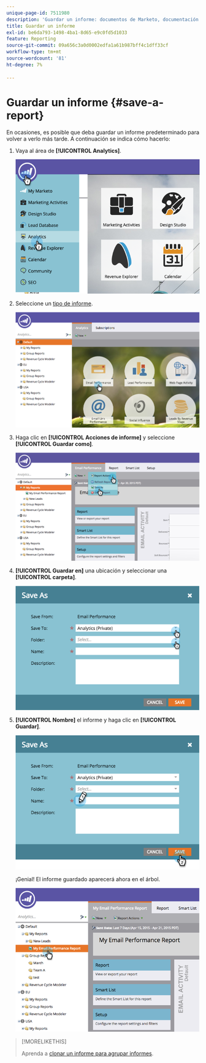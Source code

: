 ```yaml
---
unique-page-id: 7511980
description: 'Guardar un informe: documentos de Marketo, documentación del producto'
title: Guardar un informe
exl-id: be6da793-1498-4ba1-8d65-e9c0fd5d1033
feature: Reporting
source-git-commit: 09a656c3a0d0002edfa1a61b987bff4c1dff33cf
workflow-type: tm+mt
source-wordcount: '81'
ht-degree: 7%

---
```


# Guardar un informe {#save-a-report}

En ocasiones, es posible que deba guardar un informe predeterminado para volver a verlo más tarde. A continuación se indica cómo hacerlo:

1. Vaya al área de **[!UICONTROL Analytics]**.

   ![](assets/image2015-4-30-11-3a50-3a5.png)

1. Seleccione un [tipo de informe](/help/marketo/product-docs/reporting/basic-reporting/report-types/report-type-overview.md).

   ![](assets/image2015-4-20-16-3a57-3a42.png)

1. Haga clic en **[!UICONTROL Acciones de informe]** y seleccione **[!UICONTROL Guardar como]**.

   ![](assets/image2015-4-20-17-3a4-3a11.png)

1. **[!UICONTROL Guardar en]** una ubicación y seleccionar una **[!UICONTROL carpeta]**.

   ![](assets/image2015-4-20-17-3a33-3a25.png)

1. **[!UICONTROL Nombre]** el informe y haga clic en **[!UICONTROL Guardar]**.

   ![](assets/image2015-4-20-17-3a34-3a57.png)

   ¡Genial! El informe guardado aparecerá ahora en el árbol.

   ![](assets/image2015-4-21-11-3a12-3a40.png)

>[!MORELIKETHIS]
>
>Aprenda a [clonar un informe para agrupar informes](/help/marketo/product-docs/reporting/basic-reporting/report-activity/clone-a-report-to-group-reports.md).
